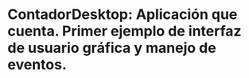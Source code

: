 # ContadorDesktop: Aplicación que cuenta. Primer ejemplo de interfaz de usuario gráfica y manejo de eventos.
